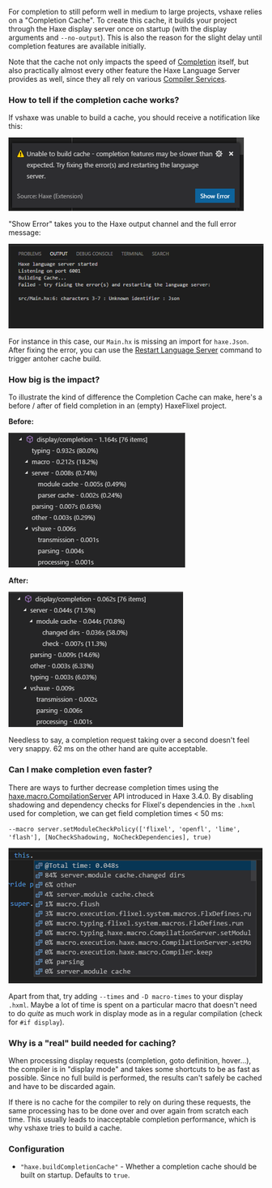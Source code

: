 For completion to still peform well in medium to large projects, vshaxe relies on a "Completion Cache". To create this cache, it builds your project through the Haxe display server once on startup (with the display arguments and `--no-output`). This is also the reason for the slight delay until completion features are available initially.

Note that the cache not only impacts the speed of [Completion](/vshaxe/vshaxe/wiki/Completion) itself, but also practically almost every other feature the Haxe Language Server provides as well, since they all rely on various [Compiler Services](https://haxe.org/manual/cr-completion.html).

### How to tell if the completion cache works?

If vshaxe was unable to build a cache, you should receive a notification like this:

![](images/completion-cache/failed-popup.png)

"Show Error" takes you to the Haxe output channel and the full error message:

![](images/completion-cache/failed-output-channel.png)

For instance in this case, our `Main.hx` is missing an import for `haxe.Json`. After fixing the error, you can use the [Restart Language Server](https://github.com/vshaxe/vshaxe/wiki/Commands#haxe-restart-language-server) command to trigger antoher cache build.

### How big is the impact?

To illustrate the kind of difference the Completion Cache can make, here's a before / after of field completion in an (empty) HaxeFlixel project.

**Before:**

![](images/completion-cache/before_.png)

**After:**

![](images/completion-cache/after_.png)

Needless to say, a completion request taking over a second doesn't feel very snappy. 62 ms on the other hand are quite acceptable. 

### Can I make completion even faster?

There are ways to further decrease completion times using the [haxe.macro.CompilationServer](http://api.haxe.org/haxe/macro/CompilationServer.html?#setModuleCheckPolicy) API introduced in Haxe 3.4.0. By disabling shadowing and dependency checks for Flixel's dependencies in the `.hxml` used for completion, we can get field completion times <span>< 50 ms<span>:

```
--macro server.setModuleCheckPolicy(['flixel', 'openfl', 'lime', 'flash'], [NoCheckShadowing, NoCheckDependencies], true)
```

![](images/completion-cache/module-check-policy.png)

Apart from that, try adding `--times` and `-D macro-times` to your display `.hxml`. Maybe a lot of time is spent on a particular macro that doesn't need to do _quite_ as much work in display mode as in a regular compilation (check for `#if display`).

### Why is a "real" build needed for caching?

When processing display requests (completion, goto definition, hover...), the compiler is in "display mode" and takes some shortcuts to be as fast as possible. Since no full build is performed, the results can't safely be cached and have to be discarded again.

If there is no cache for the compiler to rely on during these requests, the same processing has to be done over and over again from scratch each time. This usually leads to inacceptable completion performance, which is why vshaxe tries to build a cache.

### Configuration

- `"haxe.buildCompletionCache"` - Whether a completion cache should be built on startup. Defaults to `true`.
